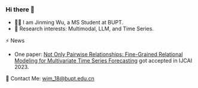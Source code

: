 ### Hi there 👋

- 👨‍🎓 I am Jinming Wu, a MS Student at BUPT.
- 🎯 Research interests: Multimodal, LLM, and Time Series.

⚡ News
- One paper: [Not Only Pairwise Relationships: Fine-Grained Relational Modeling for Multivariate Time Series Forecasting](https://www.ijcai.org/proceedings/2023/491) got accepted in IJCAI 2023.

📧 Contact Me: wjm_18@bupt.edu.cn
